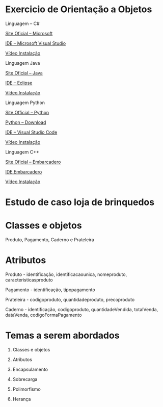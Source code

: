 # Exercicio de Orientação a Objetos

Linguagem – C#

[Site Oficial – Microsoft](www.microsoft.com)

[IDE – Microsoft Visual Studio](https://visualstudio.microsoft.com/pt-br/downloads/)

[Vídeo Instalação](https://youtu.be/icm4SDDrni8)

Linguagem Java

[Site Oficial – Java](https://www.java.com/pt-BR/)

[IDE – Eclipse](https://www.eclipse.org/downloads/)

[Vídeo Instalação](https://youtu.be/X5QbnoKyhtw)

Linguagem Python

[Site Official – Python](https://www.python.org/)

[Python – Download](https://www.python.org/downloads/windows/)

[IDE – Visual Studio Code](https://code.visualstudio.com/Download)

[Vídeo Instalação](https://youtu.be/iUEsBLw9y7U) 

Linguagem C++

[Site Oficial – Embarcadero](https://www.embarcadero.com/br/)

[IDE Embarcadero](https://www.embarcadero.com/br/free-tools/dev-cpp)

[Vídeo Instalação](https://youtu.be/jXP3PAE35oQ)

# Estudo de caso loja de brinquedos

# Classes e objetos

Produto, Pagamento, Caderno e Prateleira

# Atributos

Produto - identificação, identificacaounica, nomeproduto, caracteristicasproduto

Pagamento - identificação, tipopagamento

Prateleira - codigoproduto, quantidadeproduto, precoproduto

Caderno - identificação, codigoproduto, quantidadeVendida, totalVenda, dataVenda, codigoFormaPagamento


# Temas a serem abordados

1. Classes e objetos

2. Atributos

3. Encapsulamento

4. Sobrecarga

5. Polimorfismo

6. Herança

